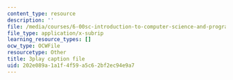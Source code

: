 ```yaml
---
content_type: resource
description: ''
file: /media/courses/6-00sc-introduction-to-computer-science-and-programming-spring-2011/202e089a1a1f4f59a5c62bf2ec94e9a7_QnAUd-em3E.srt
file_type: application/x-subrip
learning_resource_types: []
ocw_type: OCWFile
resourcetype: Other
title: 3play caption file
uid: 202e089a-1a1f-4f59-a5c6-2bf2ec94e9a7
---
```

